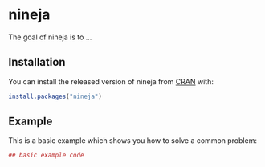 # nineja

The goal of nineja is to ...

## Installation

You can install the released version of nineja from [CRAN](https://CRAN.R-project.org) with:

``` r
install.packages("nineja")
```

## Example

This is a basic example which shows you how to solve a common problem:

``` r
## basic example code
```

